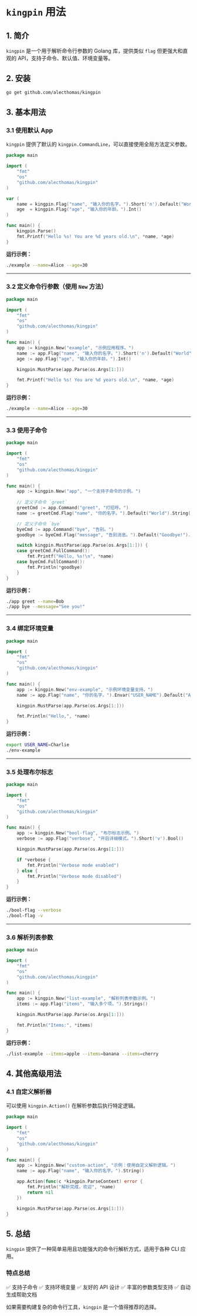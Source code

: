 # `kingpin` 用法

## 1. 简介

`kingpin` 是一个用于解析命令行参数的 Golang 库，提供类似 `flag` 但更强大和直观的 API，支持子命令、默认值、环境变量等。

## 2. 安装

```sh
go get github.com/alecthomas/kingpin
```

## 3. 基本用法

### **3.1 使用默认 App**

`kingpin` 提供了默认的 `kingpin.CommandLine`，可以直接使用全局方法定义参数。

```go
package main

import (
	"fmt"
	"os"
	"github.com/alecthomas/kingpin"
)

var (
	name = kingpin.Flag("name", "输入你的名字。").Short('n').Default("World").String()
	age  = kingpin.Flag("age", "输入你的年龄。").Int()
)

func main() {
	kingpin.Parse()
	fmt.Printf("Hello %s! You are %d years old.\n", *name, *age)
}
```

**运行示例：**

```sh
./example --name=Alice --age=30
```

------

### **3.2 定义命令行参数（使用 `New` 方法）**

```go
package main

import (
	"fmt"
	"os"
	"github.com/alecthomas/kingpin"
)

func main() {
	app := kingpin.New("example", "示例应用程序。")
	name := app.Flag("name", "输入你的名字。").Short('n').Default("World").String()
	age := app.Flag("age", "输入你的年龄。").Int()

	kingpin.MustParse(app.Parse(os.Args[1:]))

	fmt.Printf("Hello %s! You are %d years old.\n", *name, *age)
}
```

**运行示例：**

```sh
./example --name=Alice --age=30
```

------

### **3.3 使用子命令**

```go
package main

import (
	"fmt"
	"os"
	"github.com/alecthomas/kingpin"
)

func main() {
	app := kingpin.New("app", "一个支持子命令的示例。")
	
	// 定义子命令 `greet`
	greetCmd := app.Command("greet", "打招呼。")
	name := greetCmd.Flag("name", "你的名字。").Default("World").String()

	// 定义子命令 `bye`
	byeCmd := app.Command("bye", "告别。")
	goodbye := byeCmd.Flag("message", "告别消息。").Default("Goodbye!").String()

	switch kingpin.MustParse(app.Parse(os.Args[1:])) {
	case greetCmd.FullCommand():
		fmt.Printf("Hello, %s!\n", *name)
	case byeCmd.FullCommand():
		fmt.Println(*goodbye)
	}
}
```

**运行示例：**

```sh
./app greet --name=Bob
./app bye --message="See you!"
```

------

### **3.4 绑定环境变量**

```go
package main

import (
	"fmt"
	"os"
	"github.com/alecthomas/kingpin"
)

func main() {
	app := kingpin.New("env-example", "示例环境变量支持。")
	name := app.Flag("name", "你的名字。").Envar("USER_NAME").Default("Anonymous").String()

	kingpin.MustParse(app.Parse(os.Args[1:]))

	fmt.Println("Hello,", *name)
}
```

**运行示例：**

```sh
export USER_NAME=Charlie
./env-example
```

------

### **3.5 处理布尔标志**

```go
package main

import (
	"fmt"
	"os"
	"github.com/alecthomas/kingpin"
)

func main() {
	app := kingpin.New("bool-flag", "布尔标志示例。")
	verbose := app.Flag("verbose", "开启详细模式。").Short('v').Bool()

	kingpin.MustParse(app.Parse(os.Args[1:]))

	if *verbose {
		fmt.Println("Verbose mode enabled")
	} else {
		fmt.Println("Verbose mode disabled")
	}
}
```

**运行示例：**

```sh
./bool-flag --verbose
./bool-flag -v
```

------

### **3.6 解析列表参数**

```go
package main

import (
	"fmt"
	"os"
	"github.com/alecthomas/kingpin"
)

func main() {
	app := kingpin.New("list-example", "解析列表参数示例。")
	items := app.Flag("items", "输入多个项。").Strings()

	kingpin.MustParse(app.Parse(os.Args[1:]))

	fmt.Println("Items:", *items)
}
```

**运行示例：**

```sh
./list-example --items=apple --items=banana --items=cherry
```

## 4. 其他高级用法

### **4.1 自定义解析器**

可以使用 `kingpin.Action()` 在解析参数后执行特定逻辑。

```go
package main

import (
	"fmt"
	"os"
	"github.com/alecthomas/kingpin"
)

func main() {
	app := kingpin.New("custom-action", "示例：使用自定义解析逻辑。")
	name := app.Flag("name", "输入你的名字。").String()

	app.Action(func(c *kingpin.ParseContext) error {
		fmt.Println("解析完成，欢迎", *name)
		return nil
	})

	kingpin.MustParse(app.Parse(os.Args[1:]))
}
```

## 5. 总结

`kingpin` 提供了一种简单易用且功能强大的命令行解析方式，适用于各种 CLI 应用。

### **特点总结**

✅ 支持子命令 ✅ 支持环境变量 ✅ 友好的 API 设计 ✅ 丰富的参数类型支持 ✅ 自动生成帮助文档

如果需要构建复杂的命令行工具，`kingpin` 是一个值得推荐的选择。
